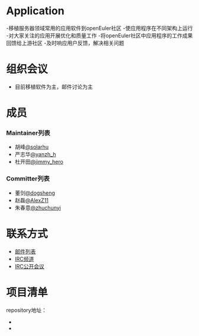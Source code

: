 
# Application
-移植服务器领域常用的应用软件到openEuler社区
-使应用程序在不同架构上运行
-对大家关注的应用开展优化和质量工作
-将openEuler社区中应用程序的工作成果回馈给上游社区
-及时响应用户反馈，解决相关问题



# 组织会议

- 目前移植软件为主，邮件讨论为主




# 成员

### Maintainer列表

- 胡峰[@solarhu](https://gitee.com/solarhu)
- 严志华[@yanzh_h](https://gitee.com/yanzh_h)
- 杜开田[@jimmy_hero](https://gitee.com/jimmy_hero)


### Committer列表

- 董剑[@dogsheng](https://gitee.com/dogsheng)
- 赵磊[@AlexZ11](https://gitee.com/AlexZ11)
- 朱春意[@zhuchunyi](https://gitee.com/zhuchunyi)

# 联系方式

- [邮件列表](dev@openeuler.org)
- [IRC频道](#openeuler-dev)
- [IRC公开会议](#openeuler-meeting)





# 项目清单

repository地址：

- 
- 
